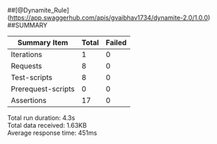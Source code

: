 ##[@Dynamite_Rule] (https://app.swaggerhub.com/apis/gvaibhav1734/dynamite-2.0/1.0.0) <br>
##SUMMARY
<table class="GeneratedTable">
  <thead>
    <tr>
      <th>Summary Item</th>
      <th>Total</th>
      <th>Failed</th>
    </tr>
  </thead>
  <tbody>
    <tr>
      <td>Iterations</td>
      <td>1</td>
      <td>0</td>
    </tr>
    <tr>
      <td>Requests</td>
      <td>8</td>
      <td>0</td>
    </tr>
    <tr>
      <td>Test-scripts</td>
      <td>8</td>
      <td>0</td>
    </tr>
    <tr>
      <td>Prerequest-scripts</td>
      <td>0</td>
      <td>0</td>
    </tr>
    <tr>
      <td>Assertions</td>
      <td>17</td>
      <td>0</td>
    </tr>
  </tbody>
</table>

 Total run duration: 4.3s <br>
 Total data received: 1.63KB   <br>
 Average response time: 451ms
